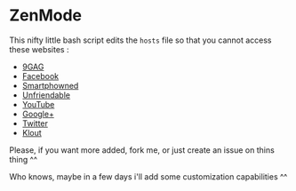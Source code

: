 # ZenMode

This nifty little bash script edits the `hosts` file so that you cannot access these websites : 

- [9GAG](http://9gag.com/)
- [Facebook](http://facebook.com/)
- [Smartphowned](http://smartphowned.com/)
- [Unfriendable](http://unfriendable.com/)
- [YouTube](http://youtube.com/)
- [Google+](http://plus.google.com/)
- [Twitter](http://twitter.com/)
- [Klout](http://klout.com/)

Please, if you want more added, fork me, or just create an issue on thins thing ^^

Who knows, maybe in a few days i'll add some customization capabilities ^^
